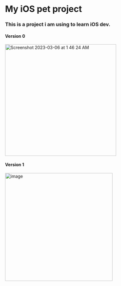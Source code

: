 # My iOS pet project

### This is a project i am using to learn iOS dev.


#### Version 0 


<img width="364" alt="Screenshot 2023-03-06 at 1 46 24 AM" src="https://user-images.githubusercontent.com/90173866/222983603-cf8e1f2b-4316-4788-bb29-ce9ccb952990.png">



#### Version 1

<img width="352" alt="image" src="https://user-images.githubusercontent.com/90173866/222991377-efbcfc1b-ee97-48c2-a6d1-201870315a83.png">

